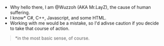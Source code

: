 -  Why hello there, I am @Wuzzoh (AKA Mr.LayZ), the cause of human suffering.
-  I know* C#, C++, Javascript, and some HTML.
-  Working with me would be a mistake, so I'd adivse caution if you decide to take that course of action.

> *in the most basic sense, of course.

<!---
Wuzzoh/Wuzzoh is a ✨ special ✨ repository because its `README.md` (this file) appears on your GitHub profile.
You can click the Preview link to take a look at your changes.
--->
